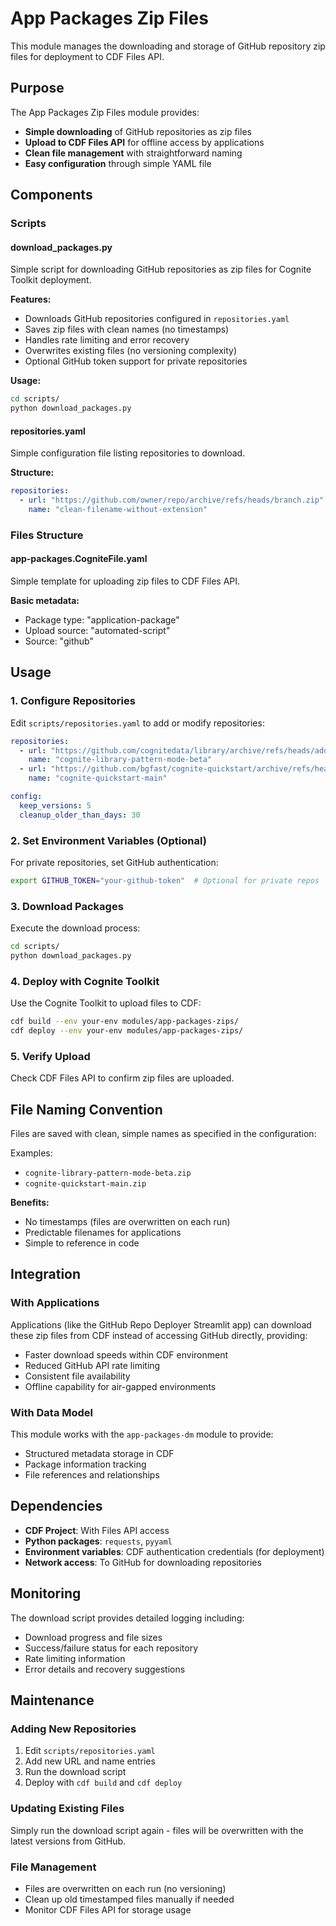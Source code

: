 # App Packages Zip Files

This module manages the downloading and storage of GitHub repository zip files for deployment to CDF Files API.

## Purpose

The App Packages Zip Files module provides:
- **Simple downloading** of GitHub repositories as zip files
- **Upload to CDF Files API** for offline access by applications
- **Clean file management** with straightforward naming
- **Easy configuration** through simple YAML file

## Components

### Scripts

#### download_packages.py
Simple script for downloading GitHub repositories as zip files for Cognite Toolkit deployment.

**Features:**
- Downloads GitHub repositories configured in `repositories.yaml`
- Saves zip files with clean names (no timestamps)
- Handles rate limiting and error recovery
- Overwrites existing files (no versioning complexity)
- Optional GitHub token support for private repositories

**Usage:**
```bash
cd scripts/
python download_packages.py
```

#### repositories.yaml
Simple configuration file listing repositories to download.

**Structure:**
```yaml
repositories:
  - url: "https://github.com/owner/repo/archive/refs/heads/branch.zip"
    name: "clean-filename-without-extension"
```

### Files Structure

#### app-packages.CogniteFile.yaml
Simple template for uploading zip files to CDF Files API.

**Basic metadata:**
- Package type: "application-package"
- Upload source: "automated-script"
- Source: "github"

## Usage

### 1. Configure Repositories
Edit `scripts/repositories.yaml` to add or modify repositories:

```yaml
repositories:
  - url: "https://github.com/cognitedata/library/archive/refs/heads/added/pattern-mode-beta.zip"
    name: "cognite-library-pattern-mode-beta"
  - url: "https://github.com/bgfast/cognite-quickstart/archive/refs/heads/main.zip"
    name: "cognite-quickstart-main"

config:
  keep_versions: 5
  cleanup_older_than_days: 30
```

### 2. Set Environment Variables (Optional)
For private repositories, set GitHub authentication:
```bash
export GITHUB_TOKEN="your-github-token"  # Optional for private repos
```

### 3. Download Packages
Execute the download process:
```bash
cd scripts/
python download_packages.py
```

### 4. Deploy with Cognite Toolkit
Use the Cognite Toolkit to upload files to CDF:
```bash
cdf build --env your-env modules/app-packages-zips/
cdf deploy --env your-env modules/app-packages-zips/
```

### 5. Verify Upload
Check CDF Files API to confirm zip files are uploaded.

## File Naming Convention

Files are saved with clean, simple names as specified in the configuration:

Examples:
- `cognite-library-pattern-mode-beta.zip`
- `cognite-quickstart-main.zip`

**Benefits:**
- No timestamps (files are overwritten on each run)
- Predictable filenames for applications
- Simple to reference in code

## Integration

### With Applications
Applications (like the GitHub Repo Deployer Streamlit app) can download these zip files from CDF instead of accessing GitHub directly, providing:
- Faster download speeds within CDF environment
- Reduced GitHub API rate limiting
- Consistent file availability
- Offline capability for air-gapped environments

### With Data Model
This module works with the `app-packages-dm` module to provide:
- Structured metadata storage in CDF
- Package information tracking
- File references and relationships

## Dependencies

- **CDF Project**: With Files API access
- **Python packages**: `requests`, `pyyaml`
- **Environment variables**: CDF authentication credentials (for deployment)
- **Network access**: To GitHub for downloading repositories

## Monitoring

The download script provides detailed logging including:
- Download progress and file sizes
- Success/failure status for each repository
- Rate limiting information
- Error details and recovery suggestions

## Maintenance

### Adding New Repositories
1. Edit `scripts/repositories.yaml`
2. Add new URL and name entries
3. Run the download script
4. Deploy with `cdf build` and `cdf deploy`

### Updating Existing Files
Simply run the download script again - files will be overwritten with the latest versions from GitHub.

### File Management
- Files are overwritten on each run (no versioning)
- Clean up old timestamped files manually if needed
- Monitor CDF Files API for storage usage
